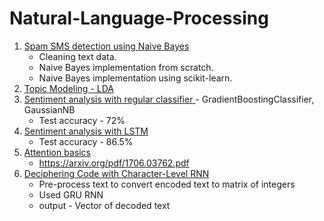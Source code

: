 # Natural-Language-Processing
1. <a href='https://github.com/harsht24/Natural-Language-Processing/blob/master/Spam_SMS_Classification_Naive_Bayes.ipynb'>Spam SMS detection using Naive Bayes</a>
   * Cleaning text data.
   *  Naive Bayes implementation from scratch.
   * Naive Bayes implementation using scikit-learn.
2. <a href='https://github.com/harsht24/Natural-Language-Processing/blob/master/Latent_dirichlet_allocation.ipynb'>Topic Modeling - LDA </a>
3. <a href='https://github.com/harsht24/Natural-Language-Processing/blob/master/sentiment_analysis.ipynb'>Sentiment analysis with regular classifier </a>- GradientBoostingClassifier, GaussianNB
    * Test accuracy - 72% 
4. <a href='https://github.com/harsht24/Natural-Language-Processing/blob/master/rnn_sentiment_analysis.ipynb'>Sentiment analysis with LSTM</a>
    * Test accuracy - 86.5% 
5. <a href='https://github.com/harsht24/Natural-Language-Processing/blob/master/Attention%20Basics.ipynb'>Attention basics </a>
    * https://arxiv.org/pdf/1706.03762.pdf
6. <a href='https://github.com/harsht24/Natural-Language-Processing/blob/master/Deciphering%20Code%20with%20Character-Level%20RNN.ipynb'>Deciphering Code with Character-Level RNN</a>
    * Pre-process text to convert encoded text to matrix of integers
    * Used GRU RNN
    * output - Vector of decoded text
